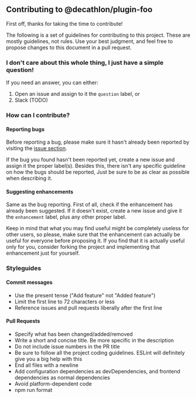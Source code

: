 ## Contributing to @decathlon/plugin-foo

First off, thanks for taking the time to contribute!

The following is a set of guidelines for contributing to this project. These are mostly guidelines, not rules. Use your best judgment, and feel free to propose changes to this document in a pull request.

### I don't care about this whole thing, I just have a simple question!

If you need an answer, you can either:

1. Open an issue and assign to it the `question` label, or
2. Slack (TODO)

### How can I contribute?

#### Reporting bugs

Before reporting a bug, please make sure it hasn't already been reported by visiting the
[issue section](todo).

If the bug you found hasn't been reported yet, create a new issue and assign it the proper label(s).
Besides this, there isn't any specific guideline on how the bugs should be reported, Just be sure
to be as clear as possible when describing it.

#### Suggesting enhancements

Same as the bug reporting. First of all, check if the enhancement has already been suggested.
If it doesn't exist, create a new issue and give it the `enhancement` label, plus any other proper label.

Keep in mind that what you may find useful might be completely useless for other users,
so please, make sure that the enhancement can actually be useful for everyone before proposing it.
If you find that it is actually useful only for you, consider forking the project and implementing that
enhancement just for yourself.

### Styleguides

#### Commit messages

- Use the present tense ("Add feature" not "Added feature")
- Limit the first line to 72 characters or less
- Reference issues and pull requests liberally after the first line

#### Pull Requests

- Specify what has been changed/added/removed
- Write a short and concise title. Be more specific in the description
- Do not include issue numbers in the PR title
- Be sure to follow all the project coding guidelines. ESLint will definitely give you a big help with this
- End all files with a newline
- Add configuration dependencies as devDependencies, and frontend dependencies as normal dependencies
- Avoid platform-dependent code
- npm run format
